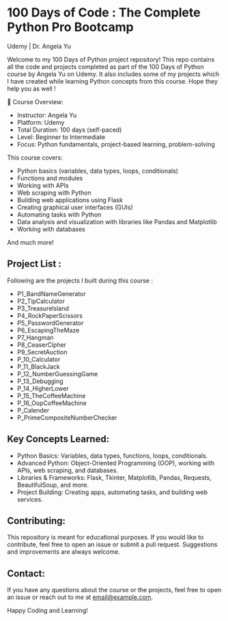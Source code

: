 # 100 Days of Code : The Complete Python Pro Bootcamp 
Udemy | Dr. Angela Yu

Welcome to my 100 Days of Python project repository! 
This repo contains all the code and projects completed as part of the 100 Days of Python course by Angela Yu on Udemy. It also includes some of my projects which I have created while learning Python concepts from this course. Hope they help you as well !

🎯 Course Overview:
- Instructor: Angela Yu
- Platform: Udemy
- Total Duration: 100 days (self-paced)
- Level: Beginner to Intermediate
- Focus: Python fundamentals, project-based learning, problem-solving

This course covers:

- Python basics (variables, data types, loops, conditionals)
- Functions and modules
- Working with APIs
- Web scraping with Python
- Building web applications using Flask
- Creating graphical user interfaces (GUIs)
- Automating tasks with Python
- Data analysis and visualization with libraries like Pandas and Matplotlib
- Working with databases

And much more!

## Project List :

Following are the projects I built during this course : 

- P1_BandNameGenerator
- P2_TipCalculator
- P3_TreasureIsland
- P4_RockPaperScissors
- P5_PasswordGenerator
- P6_EscapingTheMaze
- P7_Hangman
- P8_CeaserCipher
- P9_SecretAuction
- P_10_Calculator
- P_11_BlackJack
- P_12_NumberGuessingGame
- P_13_Debugging
- P_14_HigherLower
- P_15_TheCoffeeMachine
- P_16_OopCoffeeMachine
- P_Calender
- P_PrimeCompositeNumberChecker

## Key Concepts Learned:

- Python Basics: Variables, data types, functions, loops, conditionals.
- Advanced Python: Object-Oriented Programming (OOP), working with APIs, web scraping, and databases.
- Libraries & Frameworks: Flask, Tkinter, Matplotlib, Pandas, Requests, BeautifulSoup, and more.
- Project Building: Creating apps, automating tasks, and building web services.

## Contributing:
This repository is meant for educational purposes. If you would like to contribute, feel free to open an issue or submit a pull request. Suggestions and improvements are always welcome.

## Contact:
If you have any questions about the course or the projects, feel free to open an issue or reach out to me at email@example.com.

Happy Coding and Learning!
